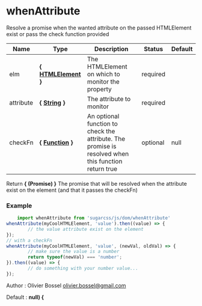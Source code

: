 # whenAttribute

Resolve a promise when the wanted attribute on the passed HTMLElement exist or pass the check function provided



Name  |  Type  |  Description  |  Status  |  Default
------------  |  ------------  |  ------------  |  ------------  |  ------------
elm  |  **{ [HTMLElement](https://developer.mozilla.org/fr/docs/Web/API/HTMLElement) }**  |  The HTMLElement on which to monitor the property  |  required  |
attribute  |  **{ [String](https://developer.mozilla.org/fr/docs/Web/JavaScript/Reference/Objets_globaux/String) }**  |  The attribute to monitor  |  required  |
checkFn  |  **{ [Function](https://developer.mozilla.org/fr/docs/Web/JavaScript/Reference/Objets_globaux/Function) }**  |  An optional function to check the attribute. The promise is resolved when this function return true  |  optional  |  null

Return **{ (Promise) }** The promise that will be resolved when the attribute exist on the element (and that it passes the checkFn)

### Example
```js
	import whenAttribute from 'sugarcss/js/dom/whenAttribute'
whenAttribute(myCoolHTMLElement, 'value').then((value) => {
		// the value attribute exist on the element
});
// with a checkFn
whenAttribute(myCoolHTMLElement, 'value', (newVal, oldVal) => {
		// make sure the value is a number
		return typeof(newVal) === 'number';
}).then((value) => {
		// do something with your number value...
});
```
Author : Olivier Bossel <olivier.bossel@gmail.com>

Default : **null) {**